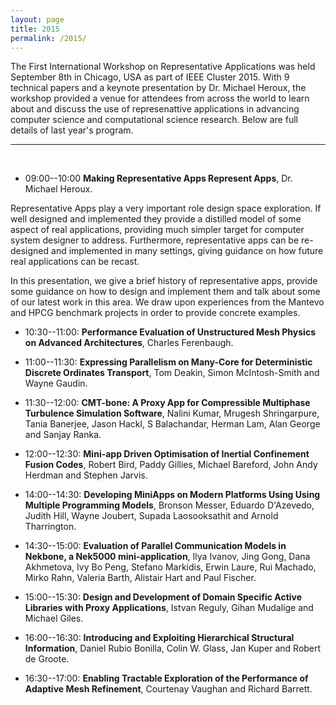 ```yaml
---
layout: page
title: 2015
permalink: /2015/
---
```


The First International Workshop on Representative Applications was held
September 8th in Chicago, USA as part of IEEE Cluster 2015. With 9 technical
papers and a keynote presentation by Dr. Michael Heroux, the workshop provided
a venue for attendees from across the world to learn about and discuss the use
of represenattive applications in advancing computer science and computational
science research. Below are full details of last year's program.
 
*****

&nbsp; 

- 09:00--10:00 **Making Representative Apps Represent Apps**, Dr. Michael Heroux.

Representative Apps play a very important role design space exploration.  If
well designed and implemented they provide a distilled model of some aspect of
real applications, providing much simpler target for computer system designer to
address.  Furthermore, representative apps can be re-designed and implemented in
many settings, giving guidance on how future real applications can be recast.

In this presentation, we give a brief history of representative apps, provide
some guidance on how to design and implement them and talk about some of our
latest work in this area.  We draw upon experiences from the Mantevo and HPCG
benchmark projects in order to provide concrete examples.

- 10:30--11:00: **Performance Evaluation of Unstructured Mesh Physics on Advanced Architectures**,  Charles Ferenbaugh.
- 11:00--11:30: **Expressing Parallelism on Many-Core for Deterministic Discrete Ordinates Transport**,  Tom Deakin, Simon McIntosh-Smith and Wayne Gaudin.
- 11:30--12:00: **CMT-bone: A Proxy App for Compressible Multiphase Turbulence Simulation Software**,  Nalini Kumar, Mrugesh Shringarpure, Tania Banerjee, Jason Hackl, S Balachandar, Herman Lam, Alan George and Sanjay Ranka.
- 12:00--12:30: **Mini-app Driven Optimisation of Inertial Confinement Fusion Codes**,  Robert Bird, Paddy Gillies, Michael Bareford, John Andy Herdman and Stephen Jarvis.

- 14:00--14:30: **Developing MiniApps on Modern Platforms Using Using Multiple Programming Models**,   Bronson Messer, Eduardo D'Azevedo, Judith Hill, Wayne Joubert, Supada Laosooksathit and Arnold Tharrington.
- 14:30--15:00: **Evaluation of Parallel Communication Models in Nekbone, a Nek5000 mini-application**,  Ilya Ivanov, Jing Gong, Dana Akhmetova, Ivy Bo Peng, Stefano Markidis, Erwin Laure, Rui Machado, Mirko Rahn, Valeria Barth, Alistair Hart and Paul Fischer.
- 15:00--15:30: **Design and Development of Domain Specific Active Libraries with Proxy Applications**,  Istvan Reguly, Gihan Mudalige and Michael Giles.

- 16:00--16:30: **Introducing and Exploiting Hierarchical Structural Information**,  Daniel Rubio Bonilla, Colin W. Glass, Jan Kuper and Robert de Groote. 
- 16:30--17:00: **Enabling Tractable Exploration of the Performance of Adaptive Mesh Refinement**,  Courtenay Vaughan and Richard Barrett.
